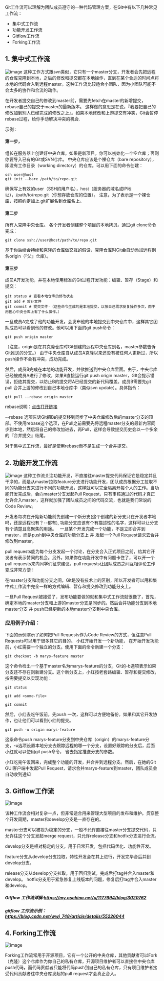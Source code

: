 Git工作流可以理解为团队成员遵守的一种代码管理方案，在Git中有以下几种常见工作流：

* 集中式工作流
* 功能开发工作流
* Gitflow工作流
* Forking工作流


## 1. 集中式工作流
![image](http://note.youdao.com/yws/res/7022/D601BCED1447469FBEA7AF8E2E6F6FBF)
这种工作方式跟svn类似，它只有一个master分支，开发者会先把远程的仓库克隆到本地，之后的修改和提交都在本地操作，直到在某个合适的时间点将本地的代码合入到远程master。这种工作流比较适合小团队，因为小团队可能不会太多的协作和合流的动作。

在开发者提交自己的修改到master前，需要先fetch在master的新增提交，rebase自己的提交于master的最新版本。
这样做的意思是在说，『我要把自己的修改加到别人已经完成的修改之上』。如果本地修改和上游提交有冲突，Git会暂停rebase过程，给你手动解决冲突的机会.

示例：
#### 第一步，
组长在服务器上创建好中央仓库。如果是新项目，你可以初始化一个空仓库；否则你要导入已有的Git或SVN仓库。
中央仓库应该是个裸仓库（bare repository），即没有工作目录（working directory）的仓库。可以用下面的命令创建：

```
ssh user@host    
git init --bare /path/to/repo.git
```

确保写上有效的user（SSH的用户名），host（服务器的域名或IP地址），/path/to/repo.git（你想存放仓库的位置）。
注意，为了表示是一个裸仓库，按照约定加上.git扩展名到仓库名上。


#### 第二步
所有人克隆中央仓库。
各个开发者创建整个项目的本地拷贝。通过git clone命令完成：
```
git clone ssh://user@host/path/to/repo.git
```
基于你后续会持续和克隆的仓库做交互的假设，克隆仓库时Git会自动添加远程别名origin（『父』仓库）。

#### 第三步
成员A开发功能，并在本地使用标准的Git过程开发功能：编辑、暂存（Stage）和提交：
```
git status # 查看本地仓库的修改状态
git add # 暂存文件
git commit # 提交文件-（这些命令生成的是本地提交，以按自己需求反复操作多次，而不用担心中央仓库上有了什么操作。）
```

一旦成员A完成了他的功能开发，会发布他的本地提交到中央仓库中，这样其它团队成员可以看到他的修改。他可以用下面的git push命令：
```
git push origin master
```
（注意，origin是在其克隆仓库时Git创建的远程中央仓库别名，master参数告诉Git推送的分支。）
由于中央仓库自从成员A克隆以来还没有被任何人更新过，所以push操作不会有冲突，成功完成。

然后，成员B完成在本地的功能开发，并欲推送到中央仓库里面。由于，中央仓库已经被成员A进行了修改，如果B直接运行git push origin master，GIt会提示错误，拒绝其提交，以防止B的提交将A已经提交的新代码覆盖。成员B需要先git pull 合并上游的修改到自己本地仓库中（类似svn update）。具体指令：
```
git pull --rebase origin master
```
rebase说明：[点击打开链接](http://gitbook.liuhui998.com/4_2.html)

--rebase 选项告诉Git把B的提交移到同步了中央仓库修改后的master分支的顶部。不使用rebase这个选项，在Pull之前需要先将远程master分支的最新内容同步到本地，然后将自己的修改加进去，再Pull，这样会导致提交历史会以一个多余的『合并提交』结尾。

对于集中式工作流，最好是使用rebase而不是生成一个合并提交。

## 2. 功能开发工作流
![image](http://note.youdao.com/yws/res/7023/D0FF9B5BAD4048FBB77C6C5623D34678)
这种工作流关注功能开发，不直接往master提交代码保证它是稳定并且干净的，而是从master拉取feature分支进行功能开发，团队成员根据分工拉取不同的功能分支来进行不同的功能开发，这样就可以完全隔离开每个人的工作。当功能开发完成后，会向master分支发起Pull Request，只有审核通过的代码才真正允许合入master，这样就加强了团队成员之间的代码交流，也就是我们常说的Code Review。

开发者每次在开始新功能前先创建一个新分支(这个创建的新分支只在开发者本地吗，还是远程也有？--都有), 功能分支应该有个有描述性的名字，这样可以让分支有个清楚且高聚焦的用途。   一旦某个开发完成一个功能，不是立即合并到master，而是push到中央仓库的功能分支上 并 发起一个Pull Request请求去合并修改到master。 

pull requests能为每个分支发起一个讨论，在分支合入正式项目之前，给其它开发者有表示赞同的机会。另外，如果你在功能开发中有问题卡住了，可以开一个pull requests来向同学们征求建议。pull requests让团队成员之间互相评论工作变成非常方便！

在master分支和功能分支之间，Git是没有技术上的区别，所以开发者可以用和集中式工作流中完全一样的方式编辑、暂存和提交修改到功能分支上。

一旦Pull Request被接受了，发布功能要做的就和集中式工作流就很像了，首先，确定本地的master分支和上游的master分支是同步的。然后合并功能分支到本地master分支 并 push已经更新的本地master分支到中央仓库。

### 应用例子介绍：

下面的示例演示了如何把Pull Requests作为Code Review的方式，但注意Pull Requests可以用于很多其它的目的。
小红开始开发一个新功能， 在开始开发功能前，小红需要一个独立的分支。使用下面的命令新建一个分支：
```
git checkout -b marys-feature master
```

这个命令检出一个基于master名为marys-feature的分支，Git的-b选项表示如果分支还不存在则新建分支。这个新分支上，小红按老套路编辑、暂存和提交修改，按需要提交以实现功能：
```
git status

git add <some-file>

git commit
```
然后，小红去吃午饭前，先push 一次，这样可以方便地备份，如果和其它开发协作，也让他们可以看到小红的提交。
```
git push -u origin marys-feature
```
这条命令push marys-feature分支到中央仓库（origin）的marys-feature分支，-u选项设置本地分支去跟踪远程的哪一个分支，设置好跟踪的分支后，后面小红就可以使用git push命令， 省去指定推送分支的参数。

小红吃完午饭回来，完成整个功能的开发，并合并到远程分支。然后，在她的Git GUI客户端中发起Pull Request，请求合并marys-feature到master，团队成员会自动收到通知




## 3. Gitflow工作流
![image](http://note.youdao.com/yws/res/7020/1815017DC7DF40AFBB77E62B43163949)


该种工作流会相对复杂一点，但非常适合用来管理大型项目的发布和维护。贯穿整个开发周期，master和develop分支是一直存在的。

master分支可以被视为稳定的分支，一般不允许直接往master分支提交代码，只允许往这个分支发起merge request，只允许release分支和hotfix分支进行合流。

develop分支是相对稳定的分支，用于日常开发，包括代码优化、功能性开发。

feature分支从develop分支拉取，特性开发会在其上进行，开发完毕合后并到develop分支。

release分支从develop分支拉取，用于回归测试，完成后打tag并合入master和develop。
hotfix分支用于紧急修复上线版本的问题，修复后打tag并合入master和develop。

##### Gitflow 工作流详解:https://my.oschina.net/u/1177694/blog/3020762

##### gitflow 工作流示例：https://blog.csdn.net/wwj_748/article/details/55226044

## 4. Forking工作流
![image](http://note.youdao.com/yws/res/7026/155F71B1076A4A8DB05C7B12DC2F1AA7)

Forking工作流常用于开源项目，它有一个公开的中央仓库，其他贡献者可以Fork（克隆）这个仓库作为你自己的私有仓库，开源项目维护者可以直接往中央仓库push代码，而代码贡献者只能将代码push到自己的私有仓库，只有项目维护者接受代码贡献者往中央仓库发起的pull request才会真正合入。

